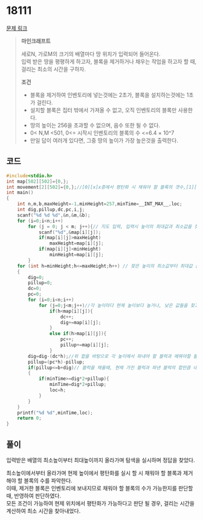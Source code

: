 # 18111

[문제 링크](https://www.acmicpc.net/problem/18111)
> __마인크래프트__
>
> 세로N, 가로M의 크기의 배열마다 땅 위치가 입력되어 들어온다.  
> 입력 받은 땅을 평평하게 하고자, 블록을 제거하거나 채우는 작업을 하고자 할 때, 걸리는 최소의 시간을 구하자.
>
> __조건__
>
> - 블록을 제거하여 인벤토리에 넣는것에는 2초가, 블록을 설치하는것에는 1초가 걸린다.
> - 설치할 블록은 집터 밖에서 가져올 수 없고, 오직 인벤토리의 블록만 사용한다.
> - 땅의 높이는 256을 초과할 수 없으며, 음수 또한 될 수 없다.
> - 0< N,M <501, 0<= 시작시 인벤토리의 블록의 수 <=6.4 × 10^7
> - 만일 답이 여러개 있다면, 그중 땅의 높이가 가장 높은것을 출력한다.

## 코드

```c
#include<stdio.h>
int map[502][502]={0,};
int movement[2][502]={0,};//[0][x]x층에서 평탄화 시 채워야 할 블록의 갯수,[1][x]]x층에서 평탄화 시 제거해야할 블록의 갯수 
int main()
{
    int n,m,b,maxHeight=-1,minHeight=257,minTime=__INT_MAX__,loc;
    int dig,pillup,dc,pc,i,j;
    scanf("%d %d %d",&n,&m,&b);
    for (i=0;i<n;i++)
        for (j = 0; j < m; j++){// 지도 입력, 입력시 높이의 최대값과 최소값을 찾음
            scanf("%d",&map[i][j]);
            if(map[i][j]>maxHeight)
                maxHeight=map[i][j];
            if(map[i][j]<minHeight)
                minHeight=map[i][j];
        }
    for (int h=minHeight;h<=maxHeight;h++) // 찾은 높이의 최소값부터 최대값 순으로 올라가며 최소 시간을 계산함.
    {
        dig=0;
        pillup=0;
        dc=0;
        pc=0;
        for (i=0;i<n;i++)
            for (j=0;j<m;j++)//각 높이마다 현제 높이보다 높거나, 낮은 값들을 찾고 각각의 합과 갯수를 구함.
                if(h<map[i][j]){
                    dc++;
                    dig+=map[i][j];
                }
                else if(h>map[i][j]){
                    pc++;
                    pillup+=map[i][j];
                }
        dig=dig-(dc*h);//위 합을 바탕으로 각 높이에서 파내야 할 블럭과 메꿔야할 블럭의 갯수를 구함.
        pillup=(pc*h)-pillup;
        if(pillup<=b+dig)// 블럭을 채울때, 현제 가진 블럭과 파낸 블럭의 합만큼 내 블럭갯수가 있을때만 가능하도록 함.
        {
            if(minTime>=dig*2+pillup){
                minTime=dig*2+pillup;
                loc=h;
            }
        }
    }
    printf("%d %d",minTime,loc);
    return 0;
}
```

## 풀이

입력받은 배열의 최소높이부터 최대높이까지 올라가며 탐색을 실시하며 정답을 찾았다.  

최소높이에서부터 올라가며 현제 높이에서 평탄화를 실시 할 시 채워야 할 블록과 제거해야 할 블록의 수를 파악한다.  
이때, 제거한 블록은 인벤토리에 보내지므로 채워야 할 블록의 수가 가능한지를 판단할 때, 반영하여 판단하였다.  
모든 조건이 가능하여 현제 위치에서 평탄화가 가능하다고 판단 될 경우, 걸리는 시간을 계산하여 최소 시간을 찾아내었다.
